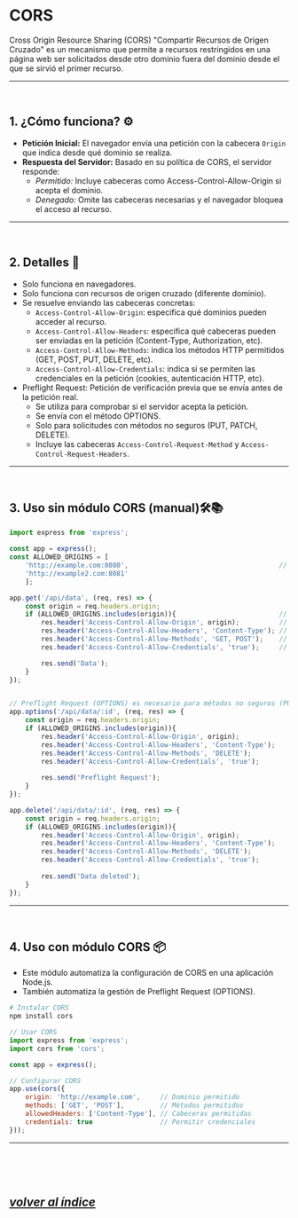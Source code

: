# CORS
Cross Origin Resource Sharing (CORS) "Compartir Recursos de Origen Cruzado" es un mecanismo que permite a recursos restringidos en una página web ser solicitados desde otro dominio fuera del dominio desde el que se sirvió el primer recurso.

---
<br>

## 1. ¿Cómo funciona? ⚙️
- **Petición Inicial:** El navegador envía una petición con la cabecera `Origin` que indica desde qué dominio se realiza.
- **Respuesta del Servidor:** Basado en su política de CORS, el servidor responde:
  - *Permitido:* Incluye cabeceras como Access-Control-Allow-Origin si acepta el dominio.
  - *Denegado:* Omite las cabeceras necesarias y el navegador bloquea el acceso al recurso.

---
<br>


## 2. Detalles 🛂
- Solo funciona en navegadores.
- Solo funciona con recursos de origen cruzado (diferente dominio).
- Se resuelve enviando las cabeceras concretas:
  - `Access-Control-Allow-Origin`: especifica qué dominios pueden acceder al recurso.
  - `Access-Control-Allow-Headers`: especifica qué cabeceras pueden ser enviadas en la petición (Content-Type, Authorization, etc).
  - `Access-Control-Allow-Methods`: indica los métodos HTTP permitidos (GET, POST, PUT, DELETE, etc).
  - `Access-Control-Allow-Credentials`: indica si se permiten las credenciales en la petición (cookies, autenticación HTTP, etc).
- Preflight Request: Petición de verificación previa que se envía antes de la petición real. 
  - Se utiliza para comprobar si el servidor acepta la petición.
  - Se envía con el método OPTIONS.
  - Solo para solicitudes con métodos no seguros (PUT, PATCH, DELETE).
  - Incluye las cabeceras `Access-Control-Request-Method` y `Access-Control-Request-Headers`.
---
<br>

## 3. Uso sin módulo CORS (manual)🛠️📚
```javascript
import express from 'express';

const app = express();
const ALLOWED_ORIGINS = [
    'http://example.com:8080',                                      // Si se especifica un puerto solo aceptará ese puerto.
    'http://example2.com:8081'
    ];

app.get('/api/data', (req, res) => {
    const origin = req.headers.origin;
    if (ALLOWED_ORIGINS.includes(origin)){                          // Importante!! Recordar que si es el mismo dominio no se envía la cabecera Origin.
        res.header('Access-Control-Allow-Origin', origin);          // Permite solo el dominio que ha hecho la petición si está en la lista.
        res.header('Access-Control-Allow-Headers', 'Content-Type'); // Permite solo la cabecera Content-Type
        res.header('Access-Control-Allow-Methods', 'GET, POST');    // Permite solo los métodos GET y POST
        res.header('Access-Control-Allow-Credentials', 'true');     // Permite credenciales

        res.send('Data');
    }
});


// Preflight Request (OPTIONS) es necesario para métodos no seguros (PUT, PATCH, DELETE)
app.options('/api/data/:id', (req, res) => {
    const origin = req.headers.origin;
    if (ALLOWED_ORIGINS.includes(origin)){
        res.header('Access-Control-Allow-Origin', origin);
        res.header('Access-Control-Allow-Headers', 'Content-Type');
        res.header('Access-Control-Allow-Methods', 'DELETE');
        res.header('Access-Control-Allow-Credentials', 'true');
        
        res.send('Preflight Request');
    }
});

app.delete('/api/data/:id', (req, res) => {
    const origin = req.headers.origin;
    if (ALLOWED_ORIGINS.includes(origin)){
        res.header('Access-Control-Allow-Origin', origin);
        res.header('Access-Control-Allow-Headers', 'Content-Type');
        res.header('Access-Control-Allow-Methods', 'DELETE');
        res.header('Access-Control-Allow-Credentials', 'true');
        
        res.send('Data deleted');
    }
});
```
---
<br>

## 4. Uso con módulo CORS 📦
- Este módulo automatiza la configuración de CORS en una aplicación Node.js.
- También automatiza la gestión de Preflight Request (OPTIONS).
```bash
# Instalar CORS
npm install cors
```
```javascript
// Usar CORS
import express from 'express';
import cors from 'cors';

const app = express();

// Configurar CORS
app.use(cors({
    origin: 'http://example.com',     // Dominio permitido
    methods: ['GET', 'POST'],         // Métodos permitidos
    allowedHeaders: ['Content-Type'], // Cabeceras permitidas
    credentials: true                 // Permitir credenciales
}));
```
---
<br><br><br>

## *[volver al índice](../../../../README.md)*